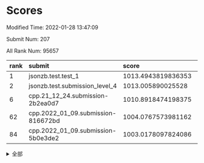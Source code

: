 # Scores

Modified Time: 2022-01-28 13:47:09

Submit Num: 207

All Rank Num: 95657

| rank |               submit               |       score        |       sigma        | pk_num |
| :--- | :--------------------------------- | :----------------- | :----------------- | :----- |
| 1    | jsonzb.test.test_1                 | 1013.4943819836353 | 0.7960185585534534 | 1850   |
| 2    | jsonzb.test.submission_level_4     | 1013.005890025528  | 0.7872323505938515 | 1846   |
| 6    | cpp.21_12_24.submission-2b2ea0d7   | 1010.8918474198375 | 0.7508288192314366 | 1845   |
| 62   | cpp.2022_01_09.submission-816672bd | 1004.0767573981162 | 0.7091798981292602 | 1848   |
| 84   | cpp.2022_01_09.submission-5b0e3de2 | 1003.0178097824086 | 0.7031502756626974 | 1851   |


<details>
<summary>全部</summary>

| rank |                 submit                 |       score        |       sigma        | pk_num |
| :--- | :------------------------------------- | :----------------- | :----------------- | :----- |
| 1    | jsonzb.test.test_1                     | 1013.4943819836353 | 0.7960185585534534 | 1850   |
| 2    | jsonzb.test.submission_level_4         | 1013.005890025528  | 0.7872323505938515 | 1846   |
| 3    | gobigger.level_3.submission_level_3_31 | 1011.5967994748263 | 0.7769097637416449 | 1853   |
| 4    | gobigger.level_3.submission_level_3_9  | 1011.5412786857353 | 0.7805494712565915 | 1848   |
| 5    | gobigger.level_3.submission_level_3_27 | 1011.2642070596335 | 0.75737452585919   | 1848   |
| 6    | cpp.21_12_24.submission-2b2ea0d7       | 1010.8918474198375 | 0.7508288192314366 | 1845   |
| 7    | gobigger.level_3.submission_level_3_0  | 1010.7982485474528 | 0.7520347192517317 | 1851   |
| 8    | gobigger.level_3.submission_level_3_21 | 1010.7684179491318 | 0.7636430187706365 | 1851   |
| 9    | gobigger.level_3.submission_level_3_17 | 1010.7491093858127 | 0.7602120637795525 | 1848   |
| 10   | gobigger.level_3.submission_level_3_39 | 1010.7336540495129 | 0.7480271746452812 | 1845   |
| 11   | gobigger.level_3.submission_level_3_5  | 1010.6607160300146 | 0.7959422326497706 | 1850   |
| 12   | gobigger.level_3.submission_level_3_13 | 1010.653847980196  | 0.7563830115191069 | 1849   |
| 13   | gobigger.level_3.submission_level_3_34 | 1010.5069934194214 | 0.7878760191581436 | 1848   |
| 14   | gobigger.level_3.submission_level_3_18 | 1010.4772964108756 | 0.7588622342395017 | 1850   |
| 15   | gobigger.level_3.submission_level_3_2  | 1010.3426402403551 | 0.7615620851590925 | 1844   |
| 16   | gobigger.level_3.submission_level_3_25 | 1010.3394435380375 | 0.7625354875170857 | 1852   |
| 17   | gobigger.level_3.submission_level_3_6  | 1010.2858065134401 | 0.7662354562175854 | 1849   |
| 18   | gobigger.level_3.submission_level_3_47 | 1010.0726200201157 | 0.7354156738250771 | 1851   |
| 19   | gobigger.level_3.submission_level_3_4  | 1010.041015532652  | 0.7702499133318499 | 1851   |
| 20   | gobigger.level_3.submission_level_3_37 | 1009.93891312212   | 0.7675883207790122 | 1851   |
| 21   | gobigger.level_3.submission_level_3_8  | 1009.9110595241605 | 0.7670168896241436 | 1849   |
| 22   | gobigger.level_3.submission_level_3_29 | 1009.8619409481464 | 0.7500248386229201 | 1849   |
| 23   | gobigger.level_3.submission_level_3_40 | 1009.848228170409  | 0.741781952574742  | 1856   |
| 24   | gobigger.level_3.submission_level_3_32 | 1009.8431322376096 | 0.7652610198331073 | 1852   |
| 25   | gobigger.level_3.submission_level_3_20 | 1009.8374243750602 | 0.7541801837719331 | 1850   |
| 26   | gobigger.level_3.submission_level_3_42 | 1009.8219618343226 | 0.77207252312393   | 1850   |
| 27   | gobigger.level_3.submission_level_3_14 | 1009.7782564223687 | 0.7659126801462363 | 1849   |
| 28   | gobigger.level_3.submission_level_3_7  | 1009.674727189054  | 0.7448648555137342 | 1848   |
| 29   | gobigger.level_3.submission_level_3_23 | 1009.6304218133039 | 0.7426379739025036 | 1851   |
| 30   | gobigger.level_3.submission_level_3_28 | 1009.603349190797  | 0.7426419351927946 | 1853   |
| 31   | gobigger.level_3.submission_level_3_22 | 1009.5900014431371 | 0.7479077562395946 | 1848   |
| 32   | gobigger.level_3.submission_level_3_11 | 1009.5535350774938 | 0.7641873531149452 | 1852   |
| 33   | gobigger.level_3.submission_level_3_1  | 1009.5456607913932 | 0.7454232276424765 | 1853   |
| 34   | gobigger.level_3.submission_level_3_30 | 1009.5382948072596 | 0.740263221448397  | 1851   |
| 35   | gobigger.level_3.submission_level_3_16 | 1009.5001515189128 | 0.7575327767722493 | 1847   |
| 36   | gobigger.level_3.submission_level_3_43 | 1009.4831790136935 | 0.7588992914623786 | 1850   |
| 37   | gobigger.level_3.submission_level_3_3  | 1009.4694389214217 | 0.7428706554218085 | 1847   |
| 38   | gobigger.level_3.submission_level_3_24 | 1009.3773496166757 | 0.760652447431562  | 1850   |
| 39   | gobigger.level_3.submission_level_3_26 | 1009.3516684835841 | 0.7556819755129187 | 1847   |
| 40   | gobigger.level_3.submission_level_3_38 | 1009.225085891102  | 0.7765490725723161 | 1849   |
| 41   | gobigger.level_3.submission_level_3_36 | 1009.167927848809  | 0.7458089202070024 | 1850   |
| 42   | gobigger.level_3.submission_level_3_12 | 1009.1522194494762 | 0.7359899021163493 | 1851   |
| 43   | gobigger.level_3.submission_level_3_19 | 1009.0779165878686 | 0.7384596999418571 | 1844   |
| 44   | gobigger.level_3.submission_level_3_10 | 1009.062439340366  | 0.7284321082957215 | 1847   |
| 45   | gobigger.level_3.submission_level_3_45 | 1009.0156299383674 | 0.7453438114054985 | 1844   |
| 46   | gobigger.level_3.submission_level_3_41 | 1008.94759408487   | 0.7669144171423498 | 1848   |
| 47   | gobigger.level_3.submission_level_3_49 | 1008.9253750619714 | 0.7375129976499172 | 1848   |
| 48   | gobigger.level_3.submission_level_3_48 | 1008.9237565204414 | 0.7610167615530066 | 1845   |
| 49   | gobigger.level_3.submission_level_3_33 | 1008.6569338612169 | 0.7522951631185681 | 1846   |
| 50   | gobigger.level_3.submission_level_3_15 | 1008.5293344143108 | 0.7407028839672659 | 1850   |
| 51   | gobigger.level_3.submission_level_3_44 | 1008.3926449203155 | 0.7479171270881938 | 1853   |
| 52   | gobigger.level_3.submission_level_3_35 | 1007.9328204600313 | 0.7602857074577718 | 1855   |
| 53   | gobigger.level_3.submission_level_3_46 | 1007.8973693627089 | 0.7226466794993011 | 1850   |
| 54   | gobigger.level_1.submission_level_1_32 | 1005.4391598980369 | 0.7153442824203503 | 1841   |
| 55   | gobigger.level_1.submission_level_1_0  | 1005.0517692059799 | 0.7239798190056224 | 1848   |
| 56   | gobigger.level_1.submission_level_1_3  | 1004.9829115430321 | 0.7120339098960787 | 1847   |
| 57   | gobigger.level_1.submission_level_1_21 | 1004.7235257330348 | 0.7209104623010645 | 1848   |
| 58   | gobigger.level_1.submission_level_1_5  | 1004.6064502709114 | 0.71405277501333   | 1847   |
| 59   | gobigger.level_1.submission_level_1_22 | 1004.2967445876022 | 0.7220771987812467 | 1850   |
| 60   | gobigger.level_1.submission_level_1_11 | 1004.2873237388876 | 0.721037553196948  | 1848   |
| 61   | gobigger.level_1.submission_level_1_49 | 1004.1076059451201 | 0.7162844573177769 | 1852   |
| 62   | cpp.2022_01_09.submission-816672bd     | 1004.0767573981162 | 0.7091798981292602 | 1848   |
| 63   | gobigger.level_1.submission_level_1_39 | 1003.9968123768542 | 0.7170565810475418 | 1850   |
| 64   | gobigger.level_1.submission_level_1_13 | 1003.9569068529881 | 0.7125454998720945 | 1850   |
| 65   | gobigger.level_1.submission_level_1_7  | 1003.9376638730632 | 0.7159926399613528 | 1841   |
| 66   | gobigger.level_1.submission_level_1_6  | 1003.9252856624349 | 0.7332231084316103 | 1844   |
| 67   | gobigger.level_1.submission_level_1_16 | 1003.8537306391298 | 0.7160712009185491 | 1845   |
| 68   | gobigger.level_1.submission_level_1_20 | 1003.7953400489782 | 0.7179924037966332 | 1849   |
| 69   | gobigger.level_1.submission_level_1_36 | 1003.769076886344  | 0.7102736850715926 | 1846   |
| 70   | gobigger.level_1.submission_level_1_33 | 1003.6800957722307 | 0.7038104793342064 | 1843   |
| 71   | gobigger.level_1.submission_level_1_45 | 1003.4601955413855 | 0.7214218995344261 | 1848   |
| 72   | gobigger.level_1.submission_level_1_18 | 1003.4096923806051 | 0.720673147493933  | 1847   |
| 73   | gobigger.level_1.submission_level_1_25 | 1003.3562769176137 | 0.7144077307828933 | 1847   |
| 74   | gobigger.level_1.submission_level_1_17 | 1003.3412257940684 | 0.7197188462621689 | 1847   |
| 75   | gobigger.level_1.submission_level_1_29 | 1003.3391473736272 | 0.7182646386376138 | 1849   |
| 76   | gobigger.level_1.submission_level_1_24 | 1003.2754245075715 | 0.7153863385429848 | 1851   |
| 77   | gobigger.level_1.submission_level_1_31 | 1003.24530501302   | 0.7198901376881419 | 1845   |
| 78   | gobigger.level_1.submission_level_1_10 | 1003.1940809134044 | 0.7253238265161713 | 1847   |
| 79   | gobigger.level_1.submission_level_1_9  | 1003.1694401731605 | 0.71185133060496   | 1841   |
| 80   | gobigger.level_1.submission_level_1_28 | 1003.1253332838497 | 0.7120571390237175 | 1850   |
| 81   | gobigger.level_1.submission_level_1_1  | 1003.0817380066571 | 0.7217275308423381 | 1851   |
| 82   | gobigger.level_1.submission_level_1_15 | 1003.0625198791338 | 0.7144069736280344 | 1851   |
| 83   | gobigger.level_1.submission_level_1_43 | 1003.0602609974942 | 0.7179059513490859 | 1847   |
| 84   | cpp.2022_01_09.submission-5b0e3de2     | 1003.0178097824086 | 0.7031502756626974 | 1851   |
| 85   | gobigger.level_1.submission_level_1_46 | 1002.9897278830913 | 0.7112205969724914 | 1840   |
| 86   | gobigger.level_1.submission_level_1_44 | 1002.9727670002236 | 0.7182689977109893 | 1849   |
| 87   | gobigger.level_1.submission_level_1_2  | 1002.9508167223947 | 0.7180058394980325 | 1848   |
| 88   | gobigger.level_1.submission_level_1_26 | 1002.9453363927125 | 0.7186626346972455 | 1846   |
| 89   | gobigger.level_1.submission_level_1_35 | 1002.937999045829  | 0.7125387913828355 | 1853   |
| 90   | gobigger.level_1.submission_level_1_48 | 1002.9102479678634 | 0.7280329161917678 | 1848   |
| 91   | gobigger.level_1.submission_level_1_34 | 1002.7852614975418 | 0.7085628857356756 | 1852   |
| 92   | gobigger.level_1.submission_level_1_42 | 1002.7697501816521 | 0.7193740186973728 | 1849   |
| 93   | gobigger.level_1.submission_level_1_41 | 1002.7273232899349 | 0.7155987707274689 | 1853   |
| 94   | gobigger.level_1.submission_level_1_30 | 1002.7026682971965 | 0.7076346206181342 | 1851   |
| 95   | gobigger.level_1.submission_level_1_40 | 1002.6602597937052 | 0.7076344616614194 | 1850   |
| 96   | gobigger.level_1.submission_level_1_19 | 1002.6016206213984 | 0.7083389679406006 | 1853   |
| 97   | gobigger.level_1.submission_level_1_14 | 1002.5854314190626 | 0.7119352299130987 | 1844   |
| 98   | gobigger.level_1.submission_level_1_8  | 1002.5296732282633 | 0.7138416754911889 | 1849   |
| 99   | gobigger.level_1.submission_level_1_12 | 1002.280846221872  | 0.714939422243036  | 1845   |
| 100  | gobigger.level_1.submission_level_1_38 | 1002.2684129281366 | 0.7127373604360936 | 1847   |
| 101  | gobigger.level_1.submission_level_1_4  | 1002.2155300869202 | 0.7089408473191692 | 1848   |
| 102  | gobigger.level_1.submission_level_1_23 | 1002.1458747747056 | 0.7219707395881281 | 1844   |
| 103  | gobigger.level_1.submission_level_1_47 | 1002.0957325283738 | 0.712503755479322  | 1849   |
| 104  | gobigger.level_1.submission_level_1_37 | 1001.8234571523889 | 0.722593554290319  | 1845   |
| 105  | gobigger.level_1.submission_level_1_27 | 1001.813130427275  | 0.7129113335058507 | 1848   |
| 106  | gobigger.random.submission_random_14   | 997.377474667378   | 0.7033610871781506 | 1847   |
| 107  | gobigger.random.submission_random_28   | 997.2456030574568  | 0.7066271758167901 | 1848   |
| 108  | gobigger.random.submission_random_37   | 997.1135074265934  | 0.7165910177059058 | 1852   |
| 109  | gobigger.random.submission_random_9    | 997.0477435141355  | 0.7133886966661476 | 1847   |
| 110  | gobigger.random.submission_random_39   | 997.0058581238873  | 0.7110456404602467 | 1849   |
| 111  | gobigger.random.submission_random_18   | 996.9387516997987  | 0.7078733732887643 | 1845   |
| 112  | gobigger.random.submission_random_10   | 996.9042155572873  | 0.7097840177557959 | 1854   |
| 113  | gobigger.random.submission_random_11   | 996.7703253652331  | 0.7106601670511306 | 1850   |
| 114  | gobigger.random.submission_random_30   | 996.749634881044   | 0.7231075768133997 | 1846   |
| 115  | gobigger.random.submission_random_49   | 996.7378015170069  | 0.7115957325340714 | 1851   |
| 116  | gobigger.random.submission_random_16   | 996.7309293308214  | 0.709812269660693  | 1847   |
| 117  | gobigger.random.submission_random_6    | 996.7250962507621  | 0.6999657964367328 | 1848   |
| 118  | gobigger.random.submission_random_34   | 996.6314606765882  | 0.7020648728836366 | 1854   |
| 119  | gobigger.random.submission_random_41   | 996.5981422497446  | 0.707797295417437  | 1846   |
| 120  | gobigger.random.submission_random_2    | 996.3842305484117  | 0.7070690889396442 | 1849   |
| 121  | gobigger.random.submission_random_46   | 996.3804993001021  | 0.7289447432269469 | 1846   |
| 122  | gobigger.random.submission_random_45   | 996.369309025961   | 0.7126087872296204 | 1850   |
| 123  | gobigger.random.submission_random_0    | 996.3503289174837  | 0.6980038412904221 | 1847   |
| 124  | gobigger.random.submission_random_40   | 996.3455502197726  | 0.7003833541478747 | 1849   |
| 125  | gobigger.random.submission_random_48   | 996.2829786224266  | 0.7147970072384826 | 1851   |
| 126  | gobigger.random.submission_random_23   | 996.2796470338617  | 0.7107246464977829 | 1843   |
| 127  | gobigger.random.submission_random_29   | 996.2771594660397  | 0.7210732980547009 | 1843   |
| 128  | gobigger.random.submission_random_17   | 996.2350249234223  | 0.7160540988358391 | 1853   |
| 129  | gobigger.random.submission_random_27   | 996.2287664511236  | 0.7100966267261017 | 1843   |
| 130  | gobigger.random.submission_random_43   | 996.1332969247743  | 0.7159371644175407 | 1848   |
| 131  | gobigger.random.submission_random_32   | 996.0809364282395  | 0.721074101679362  | 1845   |
| 132  | gobigger.random.submission_random_12   | 996.0652928045107  | 0.6990749902234197 | 1846   |
| 133  | gobigger.random.submission_random_38   | 995.9743677883902  | 0.7016631377140339 | 1850   |
| 134  | gobigger.random.submission_random_5    | 995.9202874868673  | 0.7195896606838607 | 1848   |
| 135  | gobigger.random.submission_random_21   | 995.9010205554644  | 0.7125673426391487 | 1846   |
| 136  | gobigger.random.submission_random_24   | 995.7345756816308  | 0.7144574981059354 | 1850   |
| 137  | gobigger.random.submission_random_19   | 995.6766359921951  | 0.7195119503826767 | 1845   |
| 138  | gobigger.random.submission_random_44   | 995.6639371627191  | 0.7097493149714486 | 1848   |
| 139  | gobigger.random.submission_random_36   | 995.662009450767   | 0.7091486785191268 | 1853   |
| 140  | gobigger.random.submission_random_4    | 995.5525603586287  | 0.7198414309736161 | 1854   |
| 141  | gobigger.random.submission_random_8    | 995.5360489495217  | 0.7154426955440063 | 1847   |
| 142  | gobigger.random.submission_random_26   | 995.5122849817969  | 0.7035988709207412 | 1846   |
| 143  | gobigger.random.submission_random_31   | 995.4382324867039  | 0.7070843296358031 | 1846   |
| 144  | gobigger.random.submission_random_13   | 995.4245759892544  | 0.7065727030700005 | 1851   |
| 145  | gobigger.random.submission_random_33   | 995.2402239418535  | 0.7187215719732006 | 1846   |
| 146  | gobigger.random.submission_random_22   | 995.238641126789   | 0.726314495984583  | 1852   |
| 147  | gobigger.random.submission_random_47   | 995.062640804285   | 0.7132175678569009 | 1846   |
| 148  | gobigger.random.submission_random_42   | 995.0056473850465  | 0.7021044800823834 | 1850   |
| 149  | gobigger.random.submission_random_25   | 994.9968813724726  | 0.7121834650654009 | 1849   |
| 150  | gobigger.random.submission_random_7    | 994.9059114246038  | 0.7200902703448177 | 1851   |
| 151  | gobigger.random.submission_random_35   | 994.8726050607647  | 0.7165526494339968 | 1851   |
| 152  | gobigger.random.submission_random_15   | 994.8545768936889  | 0.7288169110897493 | 1844   |
| 153  | gobigger.random.submission_random_3    | 994.848500113641   | 0.711299450668336  | 1846   |
| 154  | gobigger.random.submission_random_1    | 994.6792965668157  | 0.694189426211593  | 1845   |
| 155  | gobigger.random.submission_random_20   | 994.500609337969   | 0.714408217811509  | 1853   |
| 156  | gobigger.level_2.submission_level_2_25 | 994.0904968065685  | 0.7371740119907594 | 1852   |
| 157  | gobigger.level_2.submission_level_2_40 | 993.8226434049793  | 0.7319506579555566 | 1854   |
| 158  | gobigger.level_2.submission_level_2_46 | 993.6444919425794  | 0.7332396996547255 | 1843   |
| 159  | gobigger.level_2.submission_level_2_17 | 993.6252720976851  | 0.7309226731799822 | 1849   |
| 160  | gobigger.level_2.submission_level_2_22 | 993.4976304042661  | 0.721154581494913  | 1854   |
| 161  | gobigger.level_2.submission_level_2_48 | 993.3562274163615  | 0.7436571320832078 | 1855   |
| 162  | gobigger.level_2.submission_level_2_23 | 993.0617817289398  | 0.7425689246327957 | 1846   |
| 163  | gobigger.level_2.submission_level_2_32 | 993.0524626995394  | 0.7352337453910883 | 1849   |
| 164  | gobigger.level_2.submission_level_2_27 | 992.9274808926966  | 0.7239137854156322 | 1851   |
| 165  | gobigger.level_2.submission_level_2_26 | 992.9072549969454  | 0.7282965158447828 | 1849   |
| 166  | gobigger.level_2.submission_level_2_10 | 992.7822300432905  | 0.7550184502717721 | 1847   |
| 167  | gobigger.level_2.submission_level_2_31 | 992.7662431821967  | 0.7246768325491258 | 1849   |
| 168  | gobigger.level_2.submission_level_2_19 | 992.7346783594147  | 0.7431455802365701 | 1849   |
| 169  | gobigger.level_2.submission_level_2_8  | 992.6394335674116  | 0.751671614195206  | 1852   |
| 170  | gobigger.level_2.submission_level_2_6  | 992.6111121514381  | 0.7513408465449547 | 1851   |
| 171  | gobigger.level_2.submission_level_2_9  | 992.6088990792572  | 0.72592542485694   | 1846   |
| 172  | gobigger.level_2.submission_level_2_0  | 992.5543167897724  | 0.7427220163576607 | 1849   |
| 173  | gobigger.level_2.submission_level_2_1  | 992.5424206392443  | 0.7525350226945584 | 1852   |
| 174  | gobigger.level_2.submission_level_2_3  | 992.4834596756084  | 0.7457474158082165 | 1852   |
| 175  | gobigger.level_2.submission_level_2_36 | 992.40540075034    | 0.7528766696450381 | 1847   |
| 176  | gobigger.level_2.submission_level_2_29 | 992.3807422132917  | 0.7288994916375712 | 1850   |
| 177  | gobigger.level_2.submission_level_2_37 | 992.3793626487293  | 0.7449611640722336 | 1848   |
| 178  | gobigger.level_2.submission_level_2_49 | 992.2061591788299  | 0.7500169180751489 | 1846   |
| 179  | gobigger.level_2.submission_level_2_4  | 992.1183982386192  | 0.7443777553905082 | 1845   |
| 180  | gobigger.level_2.submission_level_2_35 | 992.0767523379902  | 0.7260822556132157 | 1849   |
| 181  | gobigger.level_2.submission_level_2_30 | 992.0675421457768  | 0.7512662238301884 | 1849   |
| 182  | gobigger.level_2.submission_level_2_39 | 992.0669061977324  | 0.7469279377585153 | 1849   |
| 183  | gobigger.level_2.submission_level_2_43 | 992.0595394837858  | 0.7432429394352179 | 1849   |
| 184  | gobigger.level_2.submission_level_2_15 | 992.0473068411452  | 0.7872232678691927 | 1845   |
| 185  | gobigger.level_2.submission_level_2_34 | 992.0218201164867  | 0.7734986343998386 | 1853   |
| 186  | gobigger.level_2.submission_level_2_14 | 991.975854055475   | 0.7615373950671311 | 1847   |
| 187  | gobigger.level_2.submission_level_2_18 | 991.9677299900501  | 0.7369253089298942 | 1847   |
| 188  | gobigger.level_2.submission_level_2_2  | 991.9396182935681  | 0.7366314354842011 | 1846   |
| 189  | gobigger.level_2.submission_level_2_21 | 991.9114767209659  | 0.7504787798595738 | 1847   |
| 190  | gobigger.level_2.submission_level_2_16 | 991.6818574426918  | 0.7529414676321953 | 1849   |
| 191  | gobigger.level_2.submission_level_2_42 | 991.6750918312445  | 0.7531401503955424 | 1850   |
| 192  | gobigger.level_2.submission_level_2_38 | 991.6457652012828  | 0.7585374452299423 | 1846   |
| 193  | gobigger.level_2.submission_level_2_33 | 991.6104436333426  | 0.7442697943451577 | 1845   |
| 194  | gobigger.level_2.submission_level_2_41 | 991.4860412567587  | 0.7582739615102824 | 1848   |
| 195  | gobigger.level_2.submission_level_2_24 | 991.4350751435716  | 0.7714237644839541 | 1845   |
| 196  | gobigger.level_2.submission_level_2_28 | 991.3783153744404  | 0.749001245972198  | 1848   |
| 197  | gobigger.level_2.submission_level_2_20 | 991.1507134903544  | 0.7666575701653299 | 1847   |
| 198  | gobigger.level_2.submission_level_2_13 | 990.8480539165656  | 0.7725697891927366 | 1846   |
| 199  | gobigger.level_2.submission_level_2_44 | 990.7561667401602  | 0.7576423461652305 | 1849   |
| 200  | gobigger.level_2.submission_level_2_45 | 990.7406413411733  | 0.7487626479615481 | 1848   |
| 201  | gobigger.level_2.submission_level_2_5  | 990.7253561744817  | 0.7453074779944033 | 1849   |
| 202  | gobigger.level_2.submission_level_2_7  | 990.6131851359671  | 0.751855425017062  | 1844   |
| 203  | gobigger.level_2.submission_level_2_12 | 990.1954659678404  | 0.7954122502073648 | 1850   |
| 204  | gobigger.level_2.submission_level_2_11 | 990.0745145244952  | 0.7728623727141138 | 1844   |
| 205  | gobigger.level_2.submission_level_2_47 | 989.8635271370018  | 0.7808598934908919 | 1851   |
| 206  | gobigger.none.submission_none_1        | 978.0258248055966  | 1.2416491225150876 | 1851   |
| 207  | gobigger.none.submission_none_0        | 975.8073778122126  | 1.3806116442075007 | 1849   |

</details>